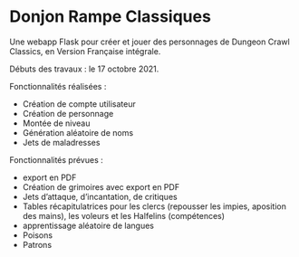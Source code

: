 # Donjon Rampe Classiques

Une webapp Flask pour créer et jouer des personnages de Dungeon Crawl Classics, en Version Française intégrale.

Débuts des travaux : le 17 octobre 2021.

Fonctionnalités réalisées :

- Création de compte utilisateur
- Création de personnage
- Montée de niveau
- Génération aléatoire de noms
- Jets de maladresses


Fonctionnalités prévues :

- export en PDF
- Création de grimoires avec export en PDF
- Jets d’attaque, d’incantation, de critiques
- Tables récapitulatrices pour les clercs (repousser les impies, aposition des mains), les voleurs et les Halfelins (compétences)
- apprentissage aléatoire de langues
- Poisons
- Patrons


